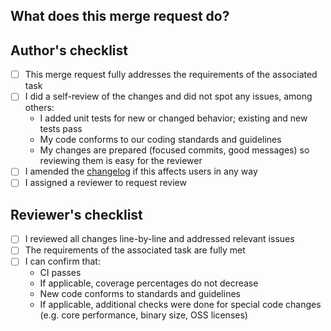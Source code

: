 ## What does this merge request do?

<!-- TODO Link associated issue from title, like: <title> #NUMBER -->

<!-- TODO Briefly list what this merge request is about -->

## Author's checklist

- [ ] This merge request fully addresses the requirements of the associated task
- [ ] I did a self-review of the changes and did not spot any issues, among others:
  - I added unit tests for new or changed behavior; existing and new tests pass
  - My code conforms to our coding standards and guidelines
  - My changes are prepared (focused commits, good messages) so reviewing them is easy for the reviewer
- [ ] I amended the [changelog](/objectbox/CHANGELOG.md) if this affects users in any way
- [ ] I assigned a reviewer to request review

## Reviewer's checklist

- [ ] I reviewed all changes line-by-line and addressed relevant issues
- [ ] The requirements of the associated task are fully met
- [ ] I can confirm that:
  - CI passes
  - If applicable, coverage percentages do not decrease
  - New code conforms to standards and guidelines
  - If applicable, additional checks were done for special code changes (e.g. core performance, binary size, OSS licenses)
